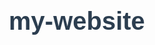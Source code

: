 # my-website<!DOCTYPE html>
<html lang="zh-TW">
<head>
    <meta charset="UTF-8">
    <meta name="viewport" content="width=device-width, initial-scale=1.0">
    <title>互動式產品展示</title>
    <style>
        /* 基礎樣式 */
        * {
            margin: 0;
            padding: 0;
            box-sizing: border-box;
            font-family: 'Arial', sans-serif;
        }
        
        body {
            background-color: #f5f5f5;
            color: #333;
            overflow-x: hidden;
        }
        
        /* 頁面容器 */
        .page-container {
            width: 100vw;
            height: 100vh;
            position: relative;
            overflow: hidden;
        }
        
        /* 頁面樣式 */
        .page {
            width: 100%;
            height: 100%;
            position: absolute;
            top: 0;
            left: 0;
            display: flex;
            flex-direction: column;
            justify-content: center;
            align-items: center;
            padding: 20px;
            transition: transform 0.8s cubic-bezier(0.645, 0.045, 0.355, 1), opacity 0.8s ease;
            background-color: white;
            box-shadow: 0 0 20px rgba(0, 0, 0, 0.1);
        }
        
        /* 頁面內容 */
        .page-content {
            max-width: 800px;
            text-align: center;
            padding: 20px;
        }
        
        h1 {
            font-size: 2.5rem;
            margin-bottom: 20px;
            color: #2c3e50;
        }
        
        p {
            font-size: 1.2rem;
            line-height: 1.6;
            margin-bottom: 30px;
            color: #7f8c8d;
        }
        
        /* 按鈕樣式 */
        .btn {
            padding: 12px 30px;
            background-color: #3498db;
            color: white;
            border: none;
            border-radius: 50px;
            font-size: 1rem;
            cursor: pointer;
            transition: all 0.4s ease;
            position: relative;
            overflow: hidden;
            box-shadow: 0 4px 15px rgba(52, 152, 219, 0.3);
        }
        
        /* 按鈕懸停特效 */
        .btn:hover {
            background-color: #2980b9;
            transform: translateY(-3px);
            box-shadow: 0 6px 20px rgba(52, 152, 219, 0.4);
        }
        
        .btn:active {
            transform: translateY(1px);
        }
        
        .btn::after {
            content: '';
            position: absolute;
            top: 50%;
            left: 50%;
            width: 5px;
            height: 5px;
            background: rgba(255, 255, 255, 0.5);
            opacity: 0;
            border-radius: 100%;
            transform: scale(1, 1) translate(-50%, -50%);
            transform-origin: 50% 50%;
        }
        
        .btn:focus:not(:active)::after {
            animation: ripple 0.6s ease-out;
        }
        
        @keyframes ripple {
            0% {
                transform: scale(0, 0);
                opacity: 0.5;
            }
            100% {
                transform: scale(20, 20);
                opacity: 0;
            }
        }
        
        /* 導航按鈕 */
        .nav-btn {
            position: fixed;
            bottom: 30px;
            width: 60px;
            height: 60px;
            background-color: #2c3e50;
            color: white;
            border: none;
            border-radius: 50%;
            font-size: 1.5rem;
            cursor: pointer;
            transition: all 0.3s ease;
            display: flex;
            justify-content: center;
            align-items: center;
            z-index: 100;
            box-shadow: 0 4px 10px rgba(0, 0, 0, 0.2);
        }
        
        .nav-btn:hover {
            transform: scale(1.1);
            background-color: #1abc9c;
        }
        
        .prev-btn {
            left: 30px;
        }
        
        .next-btn {
            right: 30px;
        }
        
        /* 頁面狀態 */
        .page.active {
            transform: translateX(0);
            opacity: 1;
            z-index: 10;
        }
        
        .page.prev {
            transform: translateX(-100%);
            opacity: 0;
            z-index: 1;
        }
        
        .page.next {
            transform: translateX(100%);
            opacity: 0;
            z-index: 1;
        }
        
        /* 產品卡片 */
        .product-card {
            background: white;
            border-radius: 15px;
            padding: 30px;
            margin: 20px;
            width: 250px;
            box-shadow: 0 10px 30px rgba(0, 0, 0, 0.1);
            transition: all 0.3s ease;
            display: inline-block;
        }
        
        .product-card:hover {
            transform: translateY(-10px);
            box-shadow: 0 15px 35px rgba(0, 0, 0, 0.15);
        }
        
        .product-img {
            width: 150px;
            height: 150px;
            object-fit: cover;
            border-radius: 10px;
            margin-bottom: 15px;
            transition: all 0.3s ease;
        }
        
        .product-card:hover .product-img {
            transform: scale(1.05);
        }
        
        .product-title {
            font-size: 1.3rem;
            margin-bottom: 10px;
            color: #2c3e50;
        }
        
        .product-price {
            font-size: 1.5rem;
            color: #e74c3c;
            font-weight: bold;
            margin-bottom: 15px;
        }
        
        /* 頁面指示器 */
        .page-indicator {
            position: fixed;
            bottom: 30px;
            left: 50%;
            transform: translateX(-50%);
            display: flex;
            z-index: 100;
        }
        
        .indicator-dot {
            width: 12px;
            height: 12px;
            border-radius: 50%;
            background-color: #bdc3c7;
            margin: 0 5px;
            cursor: pointer;
            transition: all 0.3s ease;
        }
        
        .indicator-dot.active {
            background-color: #3498db;
            transform: scale(1.2);
        }
        
        /* 特殊動畫 */
        @keyframes fadeInUp {
            from {
                opacity: 0;
                transform: translateY(20px);
            }
            to {
                opacity: 1;
                transform: translateY(0);
            }
        }
        
        .animate {
            animation: fadeInUp 0.6s ease forwards;
        }
        
        .delay-1 {
            animation-delay: 0.2s;
        }
        
        .delay-2 {
            animation-delay: 0.4s;
        }
        
        .delay-3 {
            animation-delay: 0.6s;
        }
    </style>
</head>
<body>
    <div class="page-container">
        <!-- 首頁 -->
        <div class="page active" id="page1">
            <div class="page-content">
                <h1 class="animate">歡迎來到我們的產品世界</h1>
                <p class="animate delay-1">探索我們精心設計的高品質產品，為您的生活帶來更多便利與樂趣。</p>
                <button class="btn animate delay-2">開始探索</button>
            </div>
        </div>
        
        <!-- 產品頁1 -->
        <div class="page next" id="page2">
            <div class="page-content">
                <h1 class="animate">智能手錶系列</h1>
                <p class="animate delay-1">隨時掌握健康數據，智能提醒，時尚設計。</p>
                
                <div class="product-card animate delay-2">
                    <img src="https://via.placeholder.com/150" alt="智能手錶" class="product-img">
                    <h3 class="product-title">智能手錶 Pro</h3>
                    <div class="product-price">$299</div>
                    <button class="btn">了解更多</button>
                </div>
            </div>
        </div>
        
        <!-- 產品頁2 -->
        <div class="page next" id="page3">
            <div class="page-content">
                <h1 class="animate">無線耳機系列</h1>
                <p class="animate delay-1">高品質音效，降噪技術，持久續航。</p>
                
                <div class="product-card animate delay-2">
                    <img src="https://via.placeholder.com/150" alt="無線耳機" class="product-img">
                    <h3 class="product-title">降噪耳機 Air</h3>
                    <div class="product-price">$199</div>
                    <button class="btn">了解更多</button>
                </div>
            </div>
        </div>
        
        <!-- 聯繫頁 -->
        <div class="page next" id="page4">
            <div class="page-content">
                <h1 class="animate">聯繫我們</h1>
                <p class="animate delay-1">有任何問題或建議？我們隨時為您服務。</p>
                
                <form class="animate delay-2" style="max-width: 500px; width: 100%;">
                    <div style="margin-bottom: 20px;">
                        <input type="text" placeholder="您的姓名" style="width: 100%; padding: 12px; border: 1px solid #ddd; border-radius: 5px; font-size: 1rem;">
                    </div>
                    <div style="margin-bottom: 20px;">
                        <input type="email" placeholder="電子郵件" style="width: 100%; padding: 12px; border: 1px solid #ddd; border-radius: 5px; font-size: 1rem;">
                    </div>
                    <div style="margin-bottom: 20px;">
                        <textarea placeholder="您的訊息" style="width: 100%; padding: 12px; border: 1px solid #ddd; border-radius: 5px; font-size: 1rem; height: 150px;"></textarea>
                    </div>
                    <button class="btn" type="submit">發送訊息</button>
                </form>
            </div>
        </div>
        
        <!-- 導航按鈕 -->
        <button class="nav-btn prev-btn" id="prevBtn">←</button>
        <button class="nav-btn next-btn" id="nextBtn">→</button>
        
        <!-- 頁面指示器 -->
        <div class="page-indicator">
            <div class="indicator-dot active" data-page="1"></div>
            <div class="indicator-dot" data-page="2"></div>
            <div class="indicator-dot" data-page="3"></div>
            <div class="indicator-dot" data-page="4"></div>
        </div>
    </div>

    <script>
        document.addEventListener('DOMContentLoaded', function() {
            const pages = document.querySelectorAll('.page');
            const prevBtn = document.getElementById('prevBtn');
            const nextBtn = document.getElementById('nextBtn');
            const dots = document.querySelectorAll('.indicator-dot');
            let currentPage = 1;
            const totalPages = pages.length;
            
            // 初始化動畫
            setTimeout(() => {
                document.querySelectorAll('.animate').forEach(el => {
                    el.style.opacity = '1';
                    el.style.transform = 'translateY(0)';
                });
            }, 100);
            
            // 切換頁面函數
            function goToPage(pageNum) {
                // 檢查頁面範圍
                if (pageNum < 1 || pageNum > totalPages) return;
                
                // 更新當前頁面
                currentPage = pageNum;
                
                // 更新頁面狀態
                pages.forEach((page, index) => {
                    page.classList.remove('active', 'prev', 'next');
                    
                    if (index + 1 === pageNum) {
                        page.classList.add('active');
                    } else if (index + 1 < pageNum) {
                        page.classList.add('prev');
                    } else {
                        page.classList.add('next');
                    }
                });
                
                // 更新指示器
                dots.forEach(dot => {
                    dot.classList.remove('active');
                    if (parseInt(dot.dataset.page) === pageNum) {
                        dot.classList.add('active');
                    }
                });
                
                // 重置動畫
                document.querySelectorAll('.animate').forEach(el => {
                    el.style.opacity = '0';
                    el.style.transform = 'translateY(20px)';
                });
                
                setTimeout(() => {
                    document.querySelectorAll('.page.active .animate').forEach((el, i) => {
                        setTimeout(() => {
                            el.style.opacity = '1';
                            el.style.transform = 'translateY(0)';
                        }, i * 200);
                    });
                }, 300);
            }
            
            // 上一頁按鈕
            prevBtn.addEventListener('click', () => {
                goToPage(currentPage - 1);
            });
            
            // 下一頁按鈕
            nextBtn.addEventListener('click', () => {
                goToPage(currentPage + 1);
            });
            
            // 點擊指示器切換頁面
            dots.forEach(dot => {
                dot.addEventListener('click', () => {
                    const pageNum = parseInt(dot.dataset.page);
                    goToPage(pageNum);
                });
            });
            
            // 鍵盤控制
            document.addEventListener('keydown', (e) => {
                if (e.key === 'ArrowLeft') {
                    goToPage(currentPage - 1);
                } else if (e.key === 'ArrowRight') {
                    goToPage(currentPage + 1);
                }
            });
            
            // 按鈕波紋效果
            document.querySelectorAll('.btn').forEach(btn => {
                btn.addEventListener('click', function(e) {
                    e.preventDefault();
                    
                    // 創建波紋元素
                    const ripple = document.createElement('span');
                    ripple.classList.add('ripple');
                    this.appendChild(ripple);
                    
                    // 設置波紋位置
                    const rect = this.getBoundingClientRect();
                    const x = e.clientX - rect.left;
                    const y = e.clientY - rect.top;
                    
                    ripple.style.left = `${x}px`;
                    ripple.style.top = `${y}px`;
                    
                    // 移除波紋
                    setTimeout(() => {
                        ripple.remove();
                    }, 600);
                });
            });
        });
    </script>
</body>
</html>
